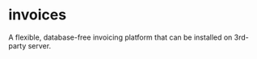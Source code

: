 invoices
========

A flexible, database-free invoicing platform that can be installed on 3rd-party server.
